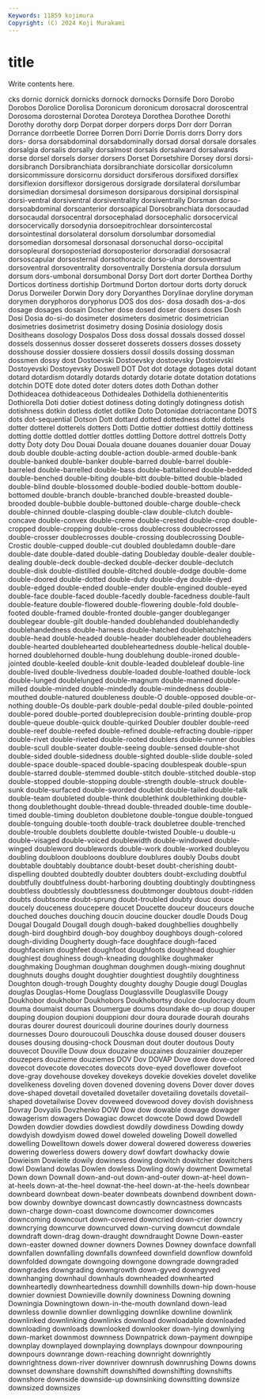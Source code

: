 ```yaml
---
Keywords: 11859 kojimura
Copyright: (C) 2024 Koji Murakami
---
```


# title

Write contents here.



cks dornic dornick dornicks
dornock dornocks Dornsife Doro Dorobo Dorobos Dorolice Dorolisa Doronicum doronicum
dorosacral doroscentral Dorosoma dorosternal Dorotea Doroteya Dorothea Dorothee Dorothi Dorothy
dorothy dorp Dorpat dorper dorpers dorps Dorr dorr Dorran Dorrance
dorrbeetle Dorree Dorren Dorri Dorrie Dorris dorrs Dorry dors dors-
dorsa dorsabdominal dorsabdominally dorsad dorsal dorsale dorsales dorsalgia dorsalis dorsally
dorsalmost dorsals dorsalward dorsalwards dorse dorsel dorsels dorser dorsers Dorset
Dorsetshire Dorsey dorsi dorsi- dorsibranch Dorsibranchiata dorsibranchiate dorsicollar dorsicolumn dorsicommissure
dorsicornu dorsiduct dorsiferous dorsifixed dorsiflex dorsiflexion dorsiflexor dorsigerous dorsigrade dorsilateral
dorsilumbar dorsimedian dorsimesal dorsimeson dorsiparous dorsipinal dorsispinal dorsi-ventral dorsiventral dorsiventrality
dorsiventrally Dorsman dorso- dorsoabdominal dorsoanterior dorsoapical Dorsobranchiata dorsocaudad dorsocaudal dorsocentral
dorsocephalad dorsocephalic dorsocervical dorsocervically dorsodynia dorsoepitrochlear dorsointercostal dorsointestinal dorsolateral dorsolum
dorsolumbar dorsomedial dorsomedian dorsomesal dorsonasal dorsonuchal dorso-occipital dorsopleural dorsoposteriad dorsoposterior
dorsoradial dorsosacral dorsoscapular dorsosternal dorsothoracic dorso-ulnar dorsoventrad dorsoventral dorsoventrality dorsoventrally
Dorstenia dorsula dorsulum dorsum dors-umbonal dorsumbonal Dorsy Dort dort dorter
Dorthea Dorthy Dorticos dortiness dortiship Dortmund Dorton dortour dorts dorty
doruck Dorus Dorweiler Dorwin Dory dory Doryanthes Dorylinae doryline doryman
dorymen doryphoros doryphorus DOS dos dos- dosa dosadh dos-a-dos dosage
dosages dosain Doscher dose dosed doser dosers doses Dosh Dosi
Dosia do-si-do dosimeter dosimeters dosimetric dosimetrician dosimetries dosimetrist dosimetry dosing
Dosinia dosiology dosis Dositheans dosology Dospalos Doss doss dossal dossals
dossed dossel dossels dossennus dosser dosseret dosserets dossers dosses dossety
dosshouse dossier dossiere dossiers dossil dossils dossing dossman dossmen dossy
dost Dostoevski Dostoevsky dostoevsky Dostoievski Dostoyevski Dostoyevsky Doswell DOT Dot
dot dotage dotages dotal dotant dotard dotardism dotardly dotards dotardy
dotarie dotate dotation dotations dotchin DOTE dote doted doter doters
dotes doth Dothan dother Dothideacea dothideaceous Dothideales Dothidella dothienenteritis Dothiorella
Doti dotier dotiest dotiness doting dotingly dotingness dotish dotishness dotkin
dotless dotlet dotlike Doto Dotonidae dotriacontane DOTS dots dot-sequential Dotson
Dott dottard dotted dottedness dottel dottels dotter dotterel dotterels dotters
Dotti Dottie dottier dottiest dottily dottiness dotting dottle dottled dottler
dottles dottling Dottore dottrel dottrels Dotty dotty Doty doty Dou
Douai Douala douane douanes douanier douar Douay doub double double-acting
double-action double-armed double-bank double-banked double-banker double-barred double-barrel double-barreled double-barrelled double-bass
double-battalioned double-bedded double-benched double-biting double-bitt double-bitted double-bladed double-blind double-blossomed double-bodied
double-bottom double-bottomed double-branch double-branched double-breasted double-brooded double-bubble double-buttoned double-charge double-check
double-chinned double-clasping double-claw double-clutch double-concave double-convex double-creme double-crested double-crop double-cropped
double-cropping double-cross doublecross doublecrossed double-crosser doublecrosses double-crossing doublecrossing Double-Crostic double-cupped
double-cut doubled doubledamn double-dare double-date double-dated double-dating Doubleday double-dealer double-dealing
double-deck double-decked double-decker double-declutch double-disk double-distilled double-ditched double-dodge double-dome double-doored
double-dotted double-duty double-dye double-dyed double-edged double-ended double-ender double-engined double-eyed double-face
double-faced double-facedly double-facedness double-fault double-feature double-flowered double-flowering double-fold double-footed double-framed
double-fronted double-ganger doubleganger doublegear double-gilt double-handed doublehanded doublehandedly doublehandedness double-harness
double-hatched doublehatching double-head double-headed double-header doubleheader doubleheaders double-hearted doublehearted doubleheartedness
double-helical double-horned doublehorned double-hung doublehung double-ironed double-jointed double-keeled double-knit double-leaded
doubleleaf double-line double-lived double-livedness double-loaded double-loathed double-lock double-lunged doublelunged double-magnum
double-manned double-milled double-minded double-mindedly double-mindedness double-mouthed double-natured doubleness double-O double-opposed
double-or-nothing double-Os double-park double-pedal double-piled double-pointed double-pored double-ported doubleprecision double-printing
double-prop double-queue double-quick double-quirked Doubler doubler double-reed double-reef double-reefed double-refined
double-refracting double-ripper double-rivet double-riveted double-rooted doublers double-runner doubles double-scull double-seater
double-seeing double-sensed double-shot double-sided double-sidedness double-sighted double-slide double-soled double-space double-spaced
double-spacing doublespeak double-spun double-starred double-stemmed double-stitch double-stitched double-stop double-stopped double-stopping
double-strength double-struck double-sunk double-surfaced double-sworded doublet double-tailed double-talk double-team doubleted
double-think doublethink doublethinking double-thong doublethought double-thread double-threaded double-time double-timed double-timing
doubleton doubletone double-tongue double-tongued double-tonguing double-tooth double-track doubletree double-trenched double-trouble
doublets doublette double-twisted Double-u double-u double-visaged double-voiced doublewidth double-windowed double-winged
doubleword doublewords double-work double-worked doubleyou doubling doubloon doubloons doublure doublures
doubly Doubs doubt doubtable doubtably doubtance doubt-beset doubt-cherishing doubt-dispelling doubted
doubtedly doubter doubters doubt-excluding doubtful doubtfully doubtfulness doubt-harboring doubting doubtingly
doubtingness doubtless doubtlessly doubtlessness doubtmonger doubtous doubt-ridden doubts doubtsome doubt-sprung
doubt-troubled doubty douc douce doucely douceness doucepere doucet Doucette douceur
douceurs douche douched douches douching doucin doucine doucker doudle Douds
Doug Dougal Dougald Dougall dough dough-baked doughbellies doughbelly dough-bird doughbird
dough-boy doughboy doughboys dough-colored dough-dividing Dougherty dough-face doughface dough-faced doughfaceism
doughfeet doughfoot doughfoots doughhead doughier doughiest doughiness dough-kneading doughlike doughmaker
doughmaking Doughman doughman doughmen dough-mixing doughnut doughnuts doughs dought doughtier
doughtiest doughtily doughtiness Doughton dough-trough Doughty doughty doughy Dougie dougl
Douglas douglas Douglas-Home Douglass Douglassville Douglasville Dougy Doukhobor doukhobor Doukhobors
Doukhobortsy doulce doulocracy doum douma doumaist doumas Doumergue doums doundake
do-up doup douper douping doupion doupioni douppioni dour doura dourade
dourah dourahs douras dourer dourest douricouli dourine dourines dourly dourness
dournesses Douro douroucouli Douschka douse doused douser dousers douses dousing
dousing-chock Dousman dout douter doutous Douty douvecot Douville Douw doux
douzaine douzaines douzainier douzeper douzepers douzieme douziemes DOV Dov DOVAP
Dove dove dove-colored dovecot dovecote dovecotes dovecots dove-eyed doveflower dovefoot
dove-gray dovehouse dovekey dovekeys dovekie dovekies dovelet dovelike dovelikeness doveling
doven dovened dovening dovens Dover dover doves dove-shaped dovetail dovetailed
dovetailer dovetailing dovetails dovetail-shaped dovetailwise Dovev doveweed dovewood dovey dovish
dovishness Dovray Dovyalis Dovzhenko DOW Dow dow dowable dowage dowager
dowagerism dowagers Dowagiac dowcet dowcote Dowd dowd Dowdell Dowden dowdier
dowdies dowdiest dowdily dowdiness Dowding dowdy dowdyish dowdyism dowed dowel
doweled doweling Dowell dowelled dowelling Dowelltown dowels dower doweral dowered
doweress doweries dowering dowerless dowers dowery dowf dowfart dowhacky dowie
Dowieism Dowieite dowily dowiness dowing dowitch dowitcher dowitchers dowl Dowland
dowlas Dowlen dowless Dowling dowly dowment Dowmetal Down down Downall
down-and-out down-and-outer down-at-heel down-at-heels down-at-the-heel downat-the-heel down-at-the-heels downbear downbeard downbeat
down-beater downbeats downbend downbent down-bow downby downbye downcast downcastly downcastness
downcasts down-charge down-coast downcome downcomer downcomes downcoming downcourt down-covered downcried
down-crier downcry downcrying downcurve downcurved down-curving downcut downdale downdraft down-drag
down-draught downdraught Downe Down-easter down-easter downed downer downers Downes Downey
downface downfall downfallen downfalling downfalls downfeed downfield downflow downfold downfolded
downgate downgoing downgone downgrade downgraded downgrades downgrading downgrowth down-gyved downgyved
downhanging downhaul downhauls downheaded downhearted downheartedly downheartedness downhill downhills down-hip
down-house downier downiest Downieville downily downiness Downing downing Downingia Downingtown
down-in-the-mouth downland down-lead downless downlie downlier downligging downlike downline downlink
downlinked downlinking downlinks download downloadable downloaded downloading downloads downlooked downlooker
down-lying downlying down-market downmost downness Downpatrick down-payment downpipe downplay downplayed
downplaying downplays downpour downpouring downpours downrange down-reaching downright downrightly downrightness
down-river downriver downrush downrushing Downs downs downset downshare downshift downshifted
downshifting downshifts downshore downside downside-up downsinking downsitting downsize downsized downsizes
